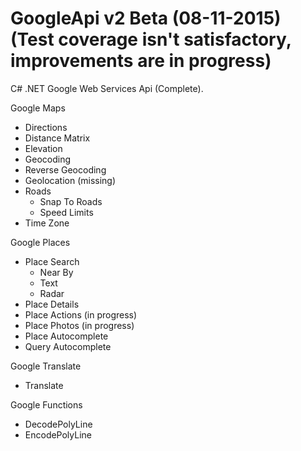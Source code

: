 GoogleApi v2 Beta (08-11-2015) (Test coverage isn't satisfactory, improvements are in progress)
=========

C# .NET Google Web Services Api (Complete).


Google Maps
  * Directions
  * Distance Matrix
  * Elevation
  * Geocoding 
  * Reverse Geocoding
  * Geolocation (missing)
  * Roads 
    * Snap To Roads
	* Speed Limits
  * Time Zone


Google Places
  * Place Search
    * Near By
	* Text
	* Radar
  * Place Details
  * Place Actions (in progress)
  * Place Photos (in progress)
  * Place Autocomplete
  * Query Autocomplete


Google Translate 
  * Translate


Google Functions 
  * DecodePolyLine
  * EncodePolyLine


